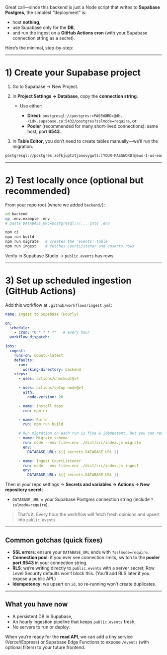 Great call—since this backend is just a Node script that writes to **Supabase Postgres**, the simplest “deployment” is:

* host **nothing**,
* use Supabase only for the **DB**,
* and run the ingest on a **GitHub Actions cron** (with your Supabase connection string as a secret).

Here’s the minimal, step-by-step:

---

# 1) Create your Supabase project

1. Go to Supabase → New Project.
2. In **Project Settings → Database**, copy the **connection string**.

   * Use either:

     * **Direct**: `postgresql://postgres:<PASSWORD>@db.<id>.supabase.co:5432/postgres?sslmode=require`, or
     * **Pooler** (recommended for many short-lived connections): same host, port **6543**.
3. In **Table Editor**, you don’t need to create tables manually—we’ll run the migration.

```bash
postgresql://postgres.zofkjuptztjonovygwts:[YOUR-PASSWORD]@aws-1-us-east-1.pooler.supabase.com:6543/postgres
```

---

# 2) Test locally once (optional but recommended)

From your repo root (where we added `backend/`):

```bash
cd backend
cp .env.example .env
# paste DATABASE_URL=postgresql://... into .env

npm ci
npm run build
npm run migrate   # creates the 'events' table
npm run ingest    # fetches CourtListener and upserts rows
```

Verify in Supabase Studio → `public.events` has rows.

---

# 3) Set up scheduled ingestion (GitHub Actions)

Add this workflow at `.github/workflows/ingest.yml`:

```yaml
name: Ingest to Supabase (Hourly)

on:
  schedule:
    - cron: "0 * * * *"   # every hour
  workflow_dispatch:

jobs:
  ingest:
    runs-on: ubuntu-latest
    defaults:
      run:
        working-directory: backend
    steps:
      - uses: actions/checkout@v4

      - uses: actions/setup-node@v4
        with:
          node-version: 20

      - name: Install deps
        run: npm ci

      - name: Build
        run: npm run build

      # Run migration on each run is fine & idempotent, but you can remove after first successful run
      - name: Migrate schema
        run: node --env-file=.env ./dist/src/index.js migrate
        env:
          DATABASE_URL: ${{ secrets.DATABASE_URL }}

      - name: Ingest CourtListener
        run: node --env-file=.env ./dist/src/index.js ingest
        env:
          DATABASE_URL: ${{ secrets.DATABASE_URL }}
```

Then in your repo settings → **Secrets and variables → Actions → New repository secret**:

* `DATABASE_URL` = your Supabase Postgres connection string (include `?sslmode=require`).

> That’s it. Every hour the workflow will fetch fresh opinions and upsert into `public.events`.

---

## Common gotchas (quick fixes)

* **SSL errors**: ensure your `DATABASE_URL` ends with `?sslmode=require`.
* **Connection pool**: if you ever see connection limits, switch to the **pooler port 6543** in your connection string.
* **RLS**: we’re writing directly to `public.events` with a server secret; Row Level Security defaults won’t block this. (You’ll add RLS later if you expose a public API.)
* **Idempotency**: we upsert on `id`, so re-running won’t create duplicates.

---

## What you have now

* A persistent DB in Supabase,
* An hourly ingestion pipeline that keeps `public.events` fresh,
* No servers to run or deploy.

When you’re ready for the **read API**, we can add a tiny service (Vercel/Express) or Supabase Edge Functions to expose `/events` (with optional filters) to your future frontend.
